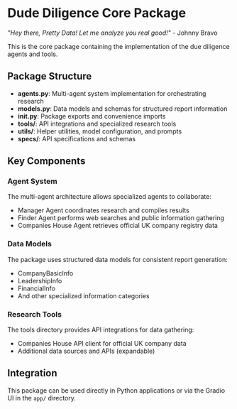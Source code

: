 # Dude Diligence Core Package

*"Hey there, Pretty Data! Let me analyze you real good!"* - Johnny Bravo

This is the core package containing the implementation of the due diligence agents and tools.

## Package Structure

- **agents.py**: Multi-agent system implementation for orchestrating research
- **models.py**: Data models and schemas for structured report information
- **__init__.py**: Package exports and convenience imports
- **tools/**: API integrations and specialized research tools
- **utils/**: Helper utilities, model configuration, and prompts
- **specs/**: API specifications and schemas

## Key Components

### Agent System

The multi-agent architecture allows specialized agents to collaborate:

- Manager Agent coordinates research and compiles results
- Finder Agent performs web searches and public information gathering
- Companies House Agent retrieves official UK company registry data

### Data Models

The package uses structured data models for consistent report generation:

- CompanyBasicInfo
- LeadershipInfo
- FinancialInfo
- And other specialized information categories

### Research Tools

The tools directory provides API integrations for data gathering:

- Companies House API client for official UK company data
- Additional data sources and APIs (expandable)

## Integration

This package can be used directly in Python applications or via the Gradio UI in the `app/` directory. 